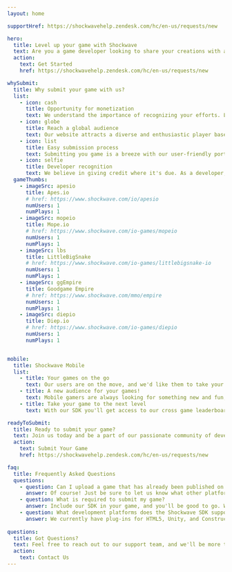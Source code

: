 ```yaml
---
layout: home

supportHref: https://shockwavehelp.zendesk.com/hc/en-us/requests/new

hero:
  title: Level up your game with Shockwave
  text: Are you a game developer looking to share your creations with a vibrant community of players? Look no further! Our platform is dedicated to showcasing the best web games from developers like you. Submit your game today and let us help you captivate players from around the world.
  action:
    text: Get Started
    href: https://shockwavehelp.zendesk.com/hc/en-us/requests/new

whySubmit:
  title: Why submit your game with us?
  list:
    - icon: cash
      title: Opportunity for monetization
      text: We understand the importance of recognizing your efforts. Let your creativity pay off.
    - icon: globe
      title: Reach a global audience
      text: Our website attracts a diverse and enthusiastic player base, hungry for unique gaming experiences
    - icon: list
      title: Easy submission process
      text: Submitting you game is a breeze with our user-friendly portal. Just fill out the necessary details, upload your game files, and let our dedicated team take care of the rest.
    - icon: selfie
      title: Developer recognition
      text: We believe in giving credit where it's due. As a developer, you'll receive full credit for your game, including author attribution, and a link to your website or social media profiles.
  gameThumbs:
    - imageSrc: apesio
      title: Apes.io
      # href: https://www.shockwave.com/io/apesio
      numUsers: 1
      numPlays: 1
    - imageSrc: mopeio
      title: Mope.io
      # href: https://www.shockwave.com/io-games/mopeio
      numUsers: 1
      numPlays: 1
    - imageSrc: lbs
      title: LittleBigSnake
      # href: https://www.shockwave.com/io-games/littlebigsnake-io
      numUsers: 1
      numPlays: 1
    - imageSrc: ggEmpire
      title: Goodgame Empire
      # href: https://www.shockwave.com/mmo/empire
      numUsers: 1
      numPlays: 1
    - imageSrc: diepio
      title: Diep.io
      # href: https://www.shockwave.com/io-games/diepio
      numUsers: 1
      numPlays: 1


mobile:
  title: Shockwave Mobile
  list:
    - title: Your games on the go
      text: Our users are on the move, and we'd like them to take your games with them. We'll make sure your games work on a variety of mobile devices with our QA team.
    - title: A new audience for your games!
      text: Mobile gamers are always looking for something new and fun, and our mobile experience will deliver your content to more than just desktop gamers.
    - title: Take your game to the next level
      text: With our SDK you'll get access to our cross game leaderboards as well as the new challenge system where players can unlock site wide rewards using your game!

readyToSubmit:
  title: Ready to submit your game?
  text: Join us today and be a part of our passionate community of developers and gamers. Submit your game now and let your creation shine on our platform. Together, let's keep the spirit of Flash gaming alive and provide players with endless hours of entertainment. Get ready to level up your game with us!
  action:
    text: Submit Your Game
    href: https://shockwavehelp.zendesk.com/hc/en-us/requests/new

faq:
  title: Frequently Asked Questions
  questions:
    - question: Can I upload a game that has already been published on another site?
      answer: Of course! Just be sure to let us know what other platforms your game is present on. But we do offer incentives for exclusive content.
    - question: What is required to submit my game?
      answer: Include our SDK in your game, and you'll be good to go. We give you a testing ground to make sure your game is fully compatible with our site's features, along with some QA support to make sure everything is ready for game time.
    - question: What development platforms does the Shockwave SDK support?
      answer: We currently have plug-ins for HTML5, Unity, and Construct 3, as well as a RESTful API interface, with more coming soon.
 
questions:
  title: Got Questions?
  text: Feel free to reach out to our support team, and we'll be more than happy to assist you.
  action:
    text: Contact Us
---
```

